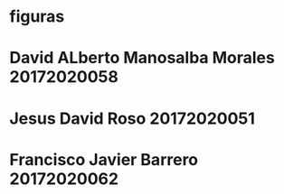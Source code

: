 # figuras
# David ALberto Manosalba Morales 20172020058
# Jesus David Roso 20172020051
# Francisco Javier Barrero 20172020062
